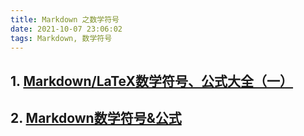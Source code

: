 ```yaml
---
title: Markdown 之数学符号
date: 2021-10-07 23:06:02
tags: Markdown, 数学符号
---
```


## 1. [Markdown/LaTeX数学符号、公式大全（一）](https://zhenkai.blog.csdn.net/article/details/88621318?utm_medium=distribute.pc_relevant.none-task-blog-2%7Edefault%7ECTRLIST%7Edefault-1.no_search_link&depth_1-utm_source=distribute.pc_relevant.none-task-blog-2%7Edefault%7ECTRLIST%7Edefault-1.no_search_link)

## 2. [Markdown数学符号&公式](https://blog.csdn.net/Katherine_hsr/article/details/79179622)
